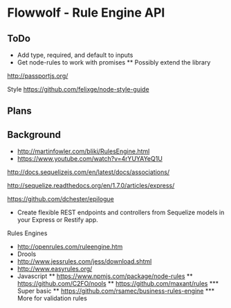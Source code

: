 # Flowwolf - Rule Engine API

## ToDo
* Add type, required, and default to inputs
* Get node-rules to work with promises
** Possibly extend the library

http://passportjs.org/

Style
https://github.com/felixge/node-style-guide

## Plans


## Background
* http://martinfowler.com/bliki/RulesEngine.html
* https://www.youtube.com/watch?v=4rYUYAYeQ1U 

http://docs.sequelizejs.com/en/latest/docs/associations/

http://sequelize.readthedocs.org/en/1.7.0/articles/express/

https://github.com/dchester/epilogue
* Create flexible REST endpoints and controllers from Sequelize models in your Express or Restify app.



Rules Engines
* http://openrules.com/ruleengine.htm
* Drools
* http://www.jessrules.com/jess/download.shtml
* http://www.easyrules.org/
* Javascript
** https://www.npmjs.com/package/node-rules
** https://github.com/C2FO/nools
** https://github.com/maxant/rules
*** Super basic
** https://github.com/rsamec/business-rules-engine
*** More for validation rules